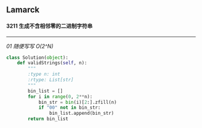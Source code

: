 ## Lamarck &nbsp; &nbsp; &nbsp;
#### 3211  生成不含相邻零的二进制字符串
---


*01  随便写写 O(2^N)*
```python
class Solution(object):
    def validStrings(self, n):
        """
        :type n: int
        :rtype: List[str]
        """
        bin_list = []
        for i in range(0, 2**n):
            bin_str = bin(i)[2:].zfill(n)
            if "00" not in bin_str:
                bin_list.append(bin_str)
        return bin_list
```
